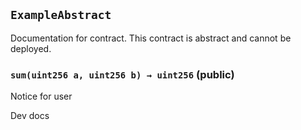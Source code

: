 ## `ExampleAbstract`

Documentation for contract.
This contract is abstract and cannot be deployed.

### `sum(uint256 a, uint256 b) → uint256` (public)

Notice for user

Dev docs
